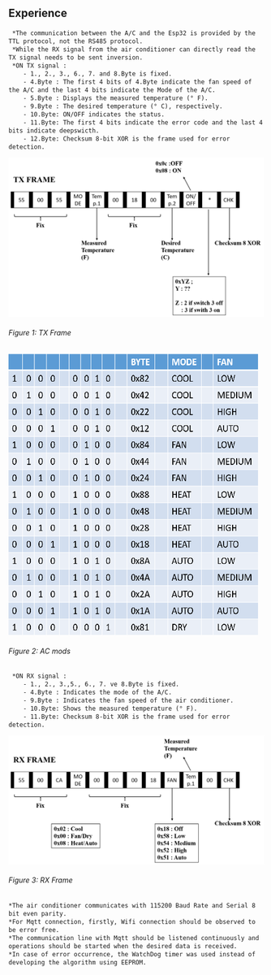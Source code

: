 ## Experience 
     *The communication between the A/C and the Esp32 is provided by the TTL protocol, not the RS485 protocol.
     *While the RX signal from the air conditioner can directly read the TX signal needs to be sent inversion.
     *ON TX signal :
        - 1., 2., 3., 6., 7. and 8.Byte is fixed.
        - 4.Byte : The first 4 bits of 4.Byte indicate the fan speed of the A/C and the last 4 bits indicate the Mode of the A/C.
        - 5.Byte : Displays the measured temperature (° F).
        - 9.Byte : The desired temperature (° C), respectively.
        - 10.Byte: ON/OFF indicates the status.
        - 11.Byte: The first 4 bits indicate the error code and the last 4 bits indicate deepswicth.
        - 12.Byte: Checksum 8-bit XOR is the frame used for error detection.
![alt text](TXFrame.png)
###### Figure 1: TX Frame
![alt text](ACmods.png)
###### Figure 2: AC mods
     *ON RX signal :
        - 1., 2., 3.,5., 6., 7. ve 8.Byte is fixed.
        - 4.Byte : Indicates the mode of the A/C.
        - 9.Byte : Indicates the fan speed of the air conditioner.
        - 10.Byte: Shows the measured temperature (° F).
        - 11.Byte: Checksum 8-bit XOR is the frame used for error detection.
![alt text](RXFrame.png)
###### Figure 3: RX Frame
    *The air conditioner communicates with 115200 Baud Rate and Serial 8 bit even parity.
    *For Mqtt connection, firstly, Wifi connection should be observed to be error free.
    *The communication line with Mqtt should be listened continuously and operations should be started when the desired data is received.
    *In case of error occurrence, the WatchDog timer was used instead of developing the algorithm using EEPROM.
